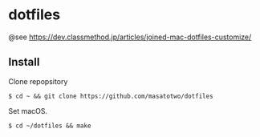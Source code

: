 # dotfiles
@see https://dev.classmethod.jp/articles/joined-mac-dotfiles-customize/

## Install
Clone repopsitory

```
$ cd ~ && git clone https://github.com/masatotwo/dotfiles
```

Set macOS.

```
$ cd ~/dotfiles && make
```